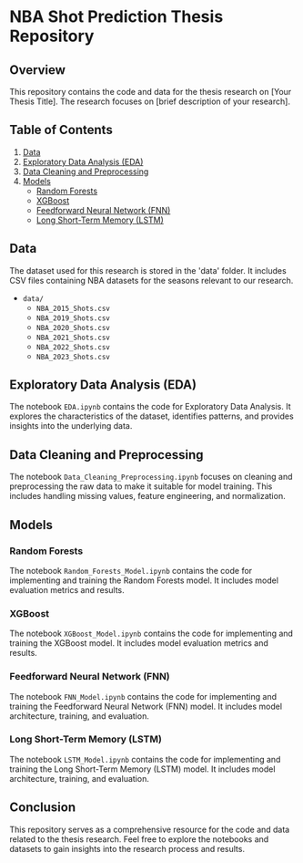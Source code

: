 # NBA Shot Prediction Thesis Repository

## Overview

This repository contains the code and data for the thesis research on [Your Thesis Title]. The research focuses on [brief description of your research].

## Table of Contents

1. [Data](#data)
2. [Exploratory Data Analysis (EDA)](#eda)
3. [Data Cleaning and Preprocessing](#data-cleaning-and-preprocessing)
4. [Models](#models)
   - [Random Forests](#random-forests)
   - [XGBoost](#xgboost)
   - [Feedforward Neural Network (FNN)](#feedforward-neural-network-fnn)
   - [Long Short-Term Memory (LSTM)](#long-short-term-memory-lstm)

## Data

The dataset used for this research is stored in the 'data' folder. It includes CSV files containing NBA datasets for the seasons relevant to our research.

- `data/`
  - `NBA_2015_Shots.csv`
  - `NBA_2019_Shots.csv`
  - `NBA_2020_Shots.csv`
  - `NBA_2021_Shots.csv`
  - `NBA_2022_Shots.csv`
  - `NBA_2023_Shots.csv`


## Exploratory Data Analysis (EDA)

The notebook `EDA.ipynb` contains the code for Exploratory Data Analysis. It explores the characteristics of the dataset, identifies patterns, and provides insights into the underlying data.

## Data Cleaning and Preprocessing

The notebook `Data_Cleaning_Preprocessing.ipynb` focuses on cleaning and preprocessing the raw data to make it suitable for model training. This includes handling missing values, feature engineering, and normalization.

## Models

### Random Forests

The notebook `Random_Forests_Model.ipynb` contains the code for implementing and training the Random Forests model. It includes model evaluation metrics and results.

### XGBoost

The notebook `XGBoost_Model.ipynb` contains the code for implementing and training the XGBoost model. It includes model evaluation metrics and results.

### Feedforward Neural Network (FNN)

The notebook `FNN_Model.ipynb` contains the code for implementing and training the Feedforward Neural Network (FNN) model. It includes model architecture, training, and evaluation.

### Long Short-Term Memory (LSTM)

The notebook `LSTM_Model.ipynb` contains the code for implementing and training the Long Short-Term Memory (LSTM) model. It includes model architecture, training, and evaluation.

## Conclusion

This repository serves as a comprehensive resource for the code and data related to the thesis research. Feel free to explore the notebooks and datasets to gain insights into the research process and results.

